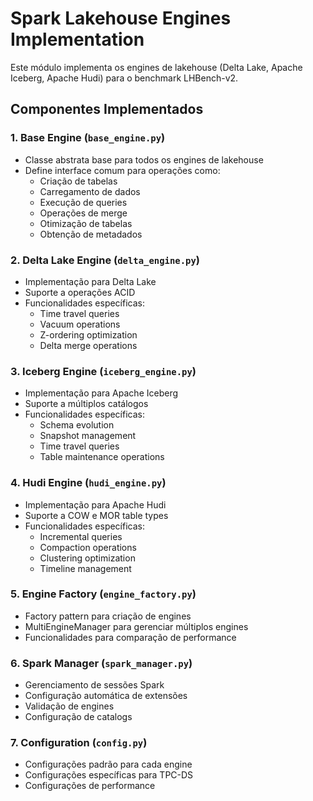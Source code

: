 # Spark Lakehouse Engines Implementation

Este módulo implementa os engines de lakehouse (Delta Lake, Apache Iceberg, Apache Hudi) para o benchmark LHBench-v2.

## Componentes Implementados

### 1. Base Engine (`base_engine.py`)
- Classe abstrata base para todos os engines de lakehouse
- Define interface comum para operações como:
  - Criação de tabelas
  - Carregamento de dados
  - Execução de queries
  - Operações de merge
  - Otimização de tabelas
  - Obtenção de metadados

### 2. Delta Lake Engine (`delta_engine.py`)
- Implementação para Delta Lake
- Suporte a operações ACID
- Funcionalidades específicas:
  - Time travel queries
  - Vacuum operations
  - Z-ordering optimization
  - Delta merge operations

### 3. Iceberg Engine (`iceberg_engine.py`)
- Implementação para Apache Iceberg
- Suporte a múltiplos catálogos
- Funcionalidades específicas:
  - Schema evolution
  - Snapshot management
  - Time travel queries
  - Table maintenance operations

### 4. Hudi Engine (`hudi_engine.py`)
- Implementação para Apache Hudi
- Suporte a COW e MOR table types
- Funcionalidades específicas:
  - Incremental queries
  - Compaction operations
  - Clustering optimization
  - Timeline management

### 5. Engine Factory (`engine_factory.py`)
- Factory pattern para criação de engines
- MultiEngineManager para gerenciar múltiplos engines
- Funcionalidades para comparação de performance

### 6. Spark Manager (`spark_manager.py`)
- Gerenciamento de sessões Spark
- Configuração automática de extensões
- Validação de engines
- Configuração de catalogs

### 7. Configuration (`config.py`)
- Configurações padrão para cada engine
- Configurações específicas para TPC-DS
- Configurações de performance

